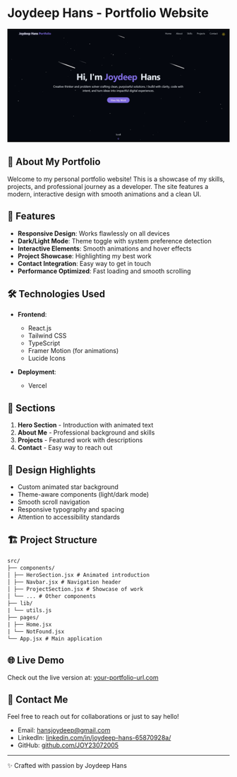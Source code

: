 # Joydeep Hans - Portfolio Website

![Portfolio Screenshot](./public/screenshot.png) <!-- Add a screenshot if available -->

## 🌟 About My Portfolio

Welcome to my personal portfolio website! This is a showcase of my skills, projects, and professional journey as a developer. The site features a modern, interactive design with smooth animations and a clean UI.

## 🚀 Features

- **Responsive Design**: Works flawlessly on all devices
- **Dark/Light Mode**: Theme toggle with system preference detection
- **Interactive Elements**: Smooth animations and hover effects
- **Project Showcase**: Highlighting my best work
- **Contact Integration**: Easy way to get in touch
- **Performance Optimized**: Fast loading and smooth scrolling

## 🛠️ Technologies Used

- **Frontend**: 
  - React.js
  - Tailwind CSS
  - TypeScript
  - Framer Motion (for animations)
  - Lucide Icons

- **Deployment**:
  - Vercel

## 📌 Sections

1. **Hero Section** - Introduction with animated text
2. **About Me** - Professional background and skills
3. **Projects** - Featured work with descriptions
4. **Contact** - Easy way to reach out

## 🎨 Design Highlights

- Custom animated star background
- Theme-aware components (light/dark mode)
- Smooth scroll navigation
- Responsive typography and spacing
- Attention to accessibility standards

## 🏗️ Project Structure
```
src/
├── components/
│ ├── HeroSection.jsx # Animated introduction
│ ├── Navbar.jsx # Navigation header
│ ├── ProjectSection.jsx # Showcase of work
│ └── ... # Other components
├── lib/
| └── utils.js
├── pages/
| ├── Home.jsx
| └── NotFound.jsx
└── App.jsx # Main application
```

## 🌐 Live Demo

Check out the live version at: [your-portfolio-url.com](https://your-portfolio-url.com)

## 🤝 Contact Me

Feel free to reach out for collaborations or just to say hello!

- Email: [hansjoydeep@gmail.com](mailto:hansjoydeep@gmail.com)
- LinkedIn: [linkedin.com/in/joydeep-hans-65870928a/](https://www.linkedin.com/in/joydeep-hans-65870928a/)
- GitHub: [github.com/JOY23072005](https://github.com/JOY23072005)

---

✨ Crafted with passion by Joydeep Hans
